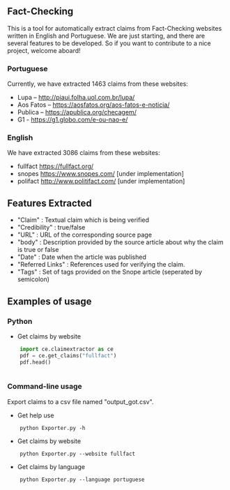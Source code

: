 ## Fact-Checking
This is a tool for automatically extract claims from Fact-Checking websites written in English and Portuguese. We are just starting, and there are several features to be developed. So if you want to contribute to a nice project, welcome aboard!

### Portuguese
Currently, we have extracted 1463 claims from these websites:
- Lupa – http://piaui.folha.uol.com.br/lupa/ 
- Aos Fatos – https://aosfatos.org/aos-fatos-e-noticia/ 
- Publica – https://apublica.org/checagem/ 
- G1 - https://g1.globo.com/e-ou-nao-e/

### English
We have extracted 3086 claims from these websites:
- fullfact https://fullfact.org/
- snopes https://www.snopes.com/ [under implementation]
- polifact http://www.politifact.com/ [under implementation]



## Features Extracted

- "Claim"					: Textual claim which is being verified
- "Credibility"			: true/false
- "URL"					: URL of the corresponding source page
- "body"			: Description provided by the source article about why the claim is true or false
- "Date"	: Date when the article was published
- "Referred Links"		: References used for verifying the claim.
- "Tags"					: Set of tags provided on the Snope article (seperated by semicolon)

## Examples of usage

### Python
- Get claims by website
``` python
	import ce.claimextractor as ce
  	pdf = ce.get_claims("fullfact")
	pdf.head()
  
```    

### Command-line usage
Export claims to a csv file named "output_got.csv".
- Get help use
```
    python Exporter.py -h
``` 
- Get claims by website
```
    python Exporter.py --website fullfact
``` 
- Get claims by language
```
    python Exporter.py --language portuguese
``` 
